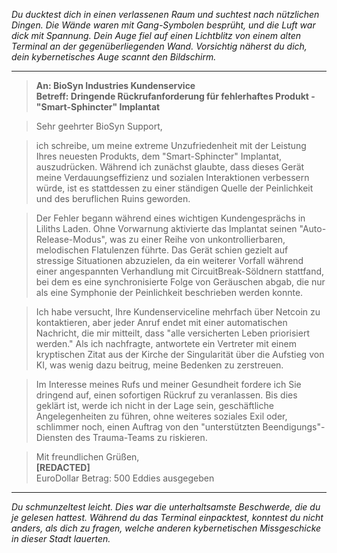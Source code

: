 _Du ducktest dich in einen verlassenen Raum und suchtest nach nützlichen Dingen. Die Wände waren mit Gang-Symbolen besprüht, und die Luft war dick mit Spannung. Dein Auge fiel auf einen Lichtblitz von einem alten Terminal an der gegenüberliegenden Wand. Vorsichtig näherst du dich, dein kybernetisches Auge scannt den Bildschirm._

---

> **An: BioSyn Industries Kundenservice**  
> **Betreff: Dringende Rückrufanforderung für fehlerhaftes Produkt - "Smart-Sphincter" Implantat**

> Sehr geehrter BioSyn Support,

> ich schreibe, um meine extreme Unzufriedenheit mit der Leistung Ihres neuesten Produkts, dem "Smart-Sphincter" Implantat, auszudrücken. Während ich zunächst glaubte, dass dieses Gerät meine Verdauungseffizienz und sozialen Interaktionen verbessern würde, ist es stattdessen zu einer ständigen Quelle der Peinlichkeit und des beruflichen Ruins geworden.

> Der Fehler begann während eines wichtigen Kundengesprächs in Liliths Laden. Ohne Vorwarnung aktivierte das Implantat seinen "Auto-Release-Modus", was zu einer Reihe von unkontrollierbaren, melodischen Flatulenzen führte. Das Gerät schien gezielt auf stressige Situationen abzuzielen, da ein weiterer Vorfall während einer angespannten Verhandlung mit CircuitBreak-Söldnern stattfand, bei dem es eine synchronisierte Folge von Geräuschen abgab, die nur als eine Symphonie der Peinlichkeit beschrieben werden konnte.

> Ich habe versucht, Ihre Kundenserviceline mehrfach über Netcoin zu kontaktieren, aber jeder Anruf endet mit einer automatischen Nachricht, die mir mitteilt, dass "alle versicherten Leben priorisiert werden." Als ich nachfragte, antwortete ein Vertreter mit einem kryptischen Zitat aus der Kirche der Singularität über die Aufstieg von KI, was wenig dazu beitrug, meine Bedenken zu zerstreuen.

> Im Interesse meines Rufs und meiner Gesundheit fordere ich Sie dringend auf, einen sofortigen Rückruf zu veranlassen. Bis dies geklärt ist, werde ich nicht in der Lage sein, geschäftliche Angelegenheiten zu führen, ohne weiteres soziales Exil oder, schlimmer noch, einen Auftrag von den "unterstützten Beendigungs"-Diensten des Trauma-Teams zu riskieren.

> Mit freundlichen Grüßen,  
> **[REDACTED]**  
> EuroDollar Betrag: 500 Eddies ausgegeben

---

_Du schmunzeltest leicht. Dies war die unterhaltsamste Beschwerde, die du je gelesen hattest. Während du das Terminal einpacktest, konntest du nicht anders, als dich zu fragen, welche anderen kybernetischen Missgeschicke in dieser Stadt lauerten._
